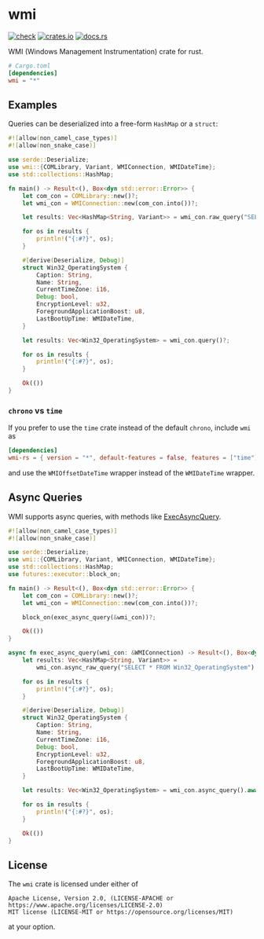 # wmi

[![check](https://github.com/ohadravid/wmi-rs/actions/workflows/check.yml/badge.svg?branch=main)](https://github.com/ohadravid/wmi-rs/actions/workflows/check.yml)
[![crates.io](https://img.shields.io/crates/v/wmi.svg)](https://crates.io/crates/wmi)
[![docs.rs](https://docs.rs/wmi/badge.svg)](https://docs.rs/crate/wmi)

WMI (Windows Management Instrumentation) crate for rust.

```toml
# Cargo.toml
[dependencies]
wmi = "*"
```

## Examples

Queries can be deserialized into a free-form `HashMap` or a `struct`:

```rust
#![allow(non_camel_case_types)]
#![allow(non_snake_case)]

use serde::Deserialize;
use wmi::{COMLibrary, Variant, WMIConnection, WMIDateTime};
use std::collections::HashMap;

fn main() -> Result<(), Box<dyn std::error::Error>> {
    let com_con = COMLibrary::new()?;
    let wmi_con = WMIConnection::new(com_con.into())?;

    let results: Vec<HashMap<String, Variant>> = wmi_con.raw_query("SELECT * FROM Win32_OperatingSystem")?;

    for os in results {
        println!("{:#?}", os);
    }

    #[derive(Deserialize, Debug)]
    struct Win32_OperatingSystem {
        Caption: String,
        Name: String,
        CurrentTimeZone: i16,
        Debug: bool,
        EncryptionLevel: u32,
        ForegroundApplicationBoost: u8,
        LastBootUpTime: WMIDateTime,
    }

    let results: Vec<Win32_OperatingSystem> = wmi_con.query()?;

    for os in results {
        println!("{:#?}", os);
    }

    Ok(())
}
```

### `chrono` vs `time`

If you prefer to use the `time` crate instead of the default `chrono`, include `wmi` as

```toml
[dependencies]
wmi-rs = { version = "*", default-features = false, features = ["time"] }
```

and use the `WMIOffsetDateTime` wrapper instead of the `WMIDateTime` wrapper.

## Async Queries

WMI supports async queries, with methods
like [ExecAsyncQuery](https://docs.microsoft.com/en-us/windows/win32/api/wbemcli/nf-wbemcli-iwbemservices-execqueryasync).

```rust
#![allow(non_camel_case_types)]
#![allow(non_snake_case)]

use serde::Deserialize;
use wmi::{COMLibrary, Variant, WMIConnection, WMIDateTime};
use std::collections::HashMap;
use futures::executor::block_on;

fn main() -> Result<(), Box<dyn std::error::Error>> {
    let com_con = COMLibrary::new()?;
    let wmi_con = WMIConnection::new(com_con.into())?;

    block_on(exec_async_query(&wmi_con))?;

    Ok(())
}

async fn exec_async_query(wmi_con: &WMIConnection) -> Result<(), Box<dyn std::error::Error>> {
    let results: Vec<HashMap<String, Variant>> =
        wmi_con.async_raw_query("SELECT * FROM Win32_OperatingSystem").await?;

    for os in results {
        println!("{:#?}", os);
    }

    #[derive(Deserialize, Debug)]
    struct Win32_OperatingSystem {
        Caption: String,
        Name: String,
        CurrentTimeZone: i16,
        Debug: bool,
        EncryptionLevel: u32,
        ForegroundApplicationBoost: u8,
        LastBootUpTime: WMIDateTime,
    }

    let results: Vec<Win32_OperatingSystem> = wmi_con.async_query().await?;

    for os in results {
        println!("{:#?}", os);
    }

    Ok(())
}
```

## License

The `wmi` crate is licensed under either of

```text
Apache License, Version 2.0, (LICENSE-APACHE or https://www.apache.org/licenses/LICENSE-2.0)
MIT license (LICENSE-MIT or https://opensource.org/licenses/MIT)
```

at your option.
